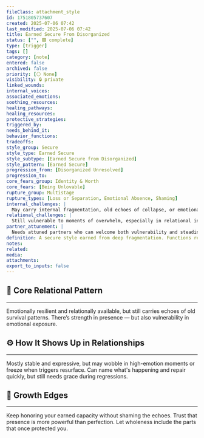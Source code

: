 ```yaml
---
fileClass: attachment_style
id: 1751805737607
created: 2025-07-06 07:42
last_modified: 2025-07-06 07:42
title: Earned Secure From Disorganized
status: ["", 🟩 complete]
type: [trigger]
tags: []
category: [note]
entered: false
archived: false
priority: [⚪ None]
visibility: 🔒 private
linked_wounds: 
internal_voices: 
associated_emotions: 
soothing_resources: 
healing_pathways: 
healing_resources: 
protective_strategies: 
triggered_by: 
needs_behind_it: 
behavior_functions: 
tradeoffs: 
style_group: Secure
style_type: Earned Secure
style_subtype: [Earned Secure from Disorganized]
style_pattern: [Earned Secure]
progression_from: [Disorganized Unresolved]
progression_to: 
core_fears_group: Identity & Worth
core_fears: [Being Unlovable]
rupture_group: Multistage
rupture_types: [Loss or Separation, Emotional Absence, Shaming]
internal_challenges: |
  May carry internal fragmentation, old echoes of collapse, or emotional whiplash
relational_challenges: |
  Still vulnerable to moments of overwhelm, especially in relational intensity or triggering conflict
partner_attunement: |
  Needs attuned partners who can welcome both vulnerability and steadiness, without rushing integration
definition: A secure style earned from deep fragmentation. Functions relationally well but with tender echoes of past chaos.
notes: 
related: 
media: 
attachments: 
export_to_inputs: false
---
```


## 🧬 Core Relational Pattern
---
Emotionally resilient and relationally available, but still carries echoes of old survival patterns. There’s strength in presence — but also vulnerability in emotional exposure.

## ⚙️ How It Shows Up in Relationships
---
Mostly stable and expressive, but may wobble in high-emotion moments or freeze when triggers resurface. Can name what's happening and repair quickly, but still needs grace during regressions.

## 🔄 Growth Edges
---
Keep honoring your earned capacity without shaming the echoes. Trust that presence is more powerful than perfection. Let wholeness include the parts that once protected you.
